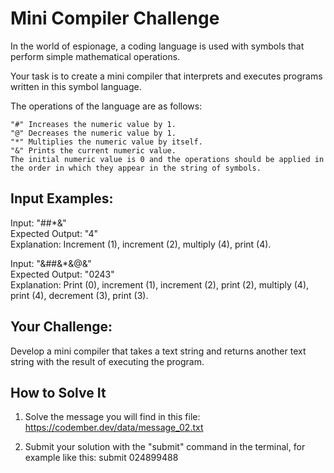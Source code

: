 
# Mini Compiler Challenge

In the world of espionage, a coding language is used with symbols that perform simple mathematical operations.

Your task is to create a mini compiler that interprets and executes programs written in this symbol language.

The operations of the language are as follows:

```
"#" Increases the numeric value by 1.
"@" Decreases the numeric value by 1.
"*" Multiplies the numeric value by itself.
"&" Prints the current numeric value.
The initial numeric value is 0 and the operations should be applied in the order in which they appear in the string of symbols.
```

## Input Examples:

Input: "##*&"<br>
Expected Output: "4"<br>
Explanation: Increment (1), increment (2), multiply (4), print (4).

Input: "&##&*&@&"<br>
Expected Output: "0243"<br>
Explanation: Print (0), increment (1), increment (2), print (2), multiply (4), print (4), decrement (3), print (3).

## Your Challenge:

Develop a mini compiler that takes a text string and returns another text string with the result of executing the program.

## How to Solve It
1. Solve the message you will find in this file: https://codember.dev/data/message_02.txt

2. Submit your solution with the "submit" command in the terminal, for example like this:
submit 024899488